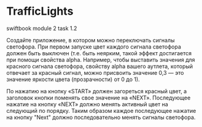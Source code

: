 # TrafficLights
swiftbook module 2 task 1.2

Создайте приложение, в котором можно переключать сигналы светофора. 
При первом запуске цвет каждого сигнала светофора должен быть выключен 
(т.е. быть неярким, такой эффект достигается при помощи свойства alpha.
Например, чтобы выставить значения для красного сигнала светофора, свойству alpha вашего аутлета, который отвечает
за красный сигнал, можно присвоить значение 0,3 — это значение яркости цвета (прозрачности) от 0 до 1).

По нажатию на кнопку «START» должен загореться красный цвет, а заголовок кнопки поменять свое значение на
«NEXT». Последующее нажатие на кнопку «NEXT» должно менять активный цвет на следующий по порядку. Таким образом
каждое последующее нажатие на кнопку "Next" должно последовательно менять сигналы светофора.

